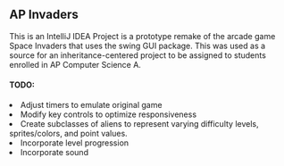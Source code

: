 ## AP Invaders

This is an IntelliJ IDEA Project is a prototype remake of the arcade game Space Invaders that uses the swing GUI package. This was used as a source for an inheritance-centered project to be assigned to students enrolled in AP Computer Science A.

#### **TODO:**
<li> Adjust timers to emulate original game</li>
<li> Modify key controls to optimize responsiveness </li>
<li> Create subclasses of aliens to represent varying difficulty levels, sprites/colors, and point values. </li>
<li> Incorporate level progression </li>
<li> Incorporate sound </li>
